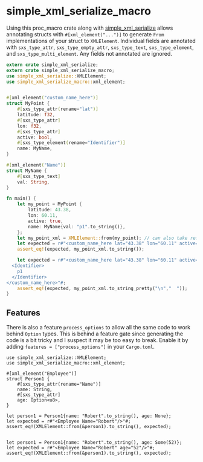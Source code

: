 # simple_xml_serialize_macro
Using this proc_macro crate along with [simple_xml_serialize](https://crates.io/crates/simple_xml_serialize) allows annotating structs with `#[xml_element("...")]` to generate `From` implementations of your struct to `XMLElement`. Individual fields are annotated with `sxs_type_attr`, `sxs_type_empty_attr`, `sxs_type_text`, `sxs_type_element`, and `sxs_type_multi_element`. Any fields not annotated are ignored.

```rust
extern crate simple_xml_serialize;
extern crate simple_xml_serialize_macro;
use simple_xml_serialize::XMLElement;
use simple_xml_serialize_macro::xml_element;


#[xml_element("custom_name_here")]
struct MyPoint {
    #[sxs_type_attr(rename="lat")]
    latitude: f32,
    #[sxs_type_attr]
    lon: f32,
    #[sxs_type_attr]
    active: bool,
    #[sxs_type_element(rename="Identifier")]
    name: MyName,
}

#[xml_element("Name")]
struct MyName {
    #[sxs_type_text]
    val: String,
}

fn main() {
    let my_point = MyPoint {
        latitude: 43.38,
        lon: 60.11,
        active: true,
        name: MyName{val: "p1".to_string()},
    };
    let my_point_xml = XMLElement::from(my_point); // can also take refs `&my_point`
    let expected = r#"<custom_name_here lat="43.38" lon="60.11" active="true"><Identifier>p1</Identifier></custom_name_here>"#;
    assert_eq!(expected, my_point_xml.to_string());

    let expected = r#"<custom_name_here lat="43.38" lon="60.11" active="true">
  <Identifier>
    p1
  </Identifier>
</custom_name_here>"#;
    assert_eq!(expected, my_point_xml.to_string_pretty("\n","  "));
}
```
## Features
There is also a feature `process_options` to allow all the same code to work behind `Option` types. This is behind
a feature gate since generating the code is a bit tricky and I suspect it may be too easy to break. Enable it by adding
`features = ["process_options"]` in your `Cargo.toml`.

```rust,ignore
use simple_xml_serialize::XMLElement;
use simple_xml_serialize_macro::xml_element;

#[xml_element("Employee")]
struct Person1 {
    #[sxs_type_attr(rename="Name")]
    name: String,
    #[sxs_type_attr]
    age: Option<u8>,
}

let person1 = Person1{name: "Robert".to_string(), age: None};
let expected = r#"<Employee Name="Robert"/>"#;
assert_eq!(XMLElement::from(&person1).to_string(), expected);


let person1 = Person1{name: "Robert".to_string(), age: Some(52)};
let expected = r#"<Employee Name="Robert" age="52"/>"#;
assert_eq!(XMLElement::from(&person1).to_string(), expected);
```